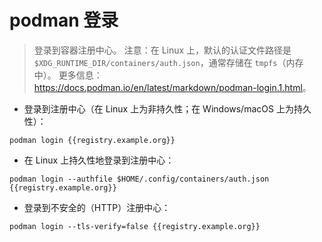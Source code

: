 # podman 登录

> 登录到容器注册中心。
> 注意：在 Linux 上，默认的认证文件路径是 `$XDG_RUNTIME_DIR/containers/auth.json`，通常存储在 `tmpfs`（内存中）。
> 更多信息：<https://docs.podman.io/en/latest/markdown/podman-login.1.html>。

- 登录到注册中心（在 Linux 上为非持久性；在 Windows/macOS 上为持久性）：

`podman login {{registry.example.org}}`

- 在 Linux 上持久性地登录到注册中心：

`podman login --authfile $HOME/.config/containers/auth.json {{registry.example.org}}`

- 登录到不安全的（HTTP）注册中心：

`podman login --tls-verify=false {{registry.example.org}}`